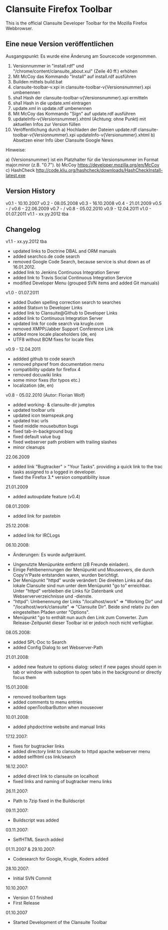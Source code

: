 ﻿Clansuite Firefox Toolbar
=========================

This is the official Clansuite Developer Toolbar for the Mozilla Firefox Webbrowser.

Eine neue Version veröffentlichen
---------------------------------

Ausgangspunkt: Es wurde eine Änderung am Sourcecode vorgenommen.

1.  Versionnummer in "install.rdf" und "/chrome/content/clansuite_about.xul" (Zeile 40 ff.) erhöhen
2.  Mit McCoy das Kommando "Install" auf install.rdf ausführen
3.  Builden mittels build.bat
4.  clansuite-toolbar-v.xpi in clansuite-toolbar-v{Versionsnummer}.xpi umbenennen
5.  sha1 Hash der clansuite-toolbar-v{Versionsnummer}.xpi ermitteln
6.  sha1 Hash in die update.xml eintragen
7.  update.xml in update.rdf umbenennen
8.  Mit McCoy das Kommando "Sign" auf update.rdf ausführen
9.  updateInfo-v{Versionsnummer}.xhtml (Achtung: ohne Punkt) mit aktuellen Infos zur Version füllen
10. Veröffentlichung durch
    a) Hochladen der Dateien
        update.rdf
        clansuite-toolbar-v{Versionnummer}.xpi
        updateInfo-v{Versionummer}.xhtml
    b) Absetzen einer Info über Clansuite Google News

Hinweise:

a) {Versionsnummer}     ist ein Platzhalter für die Versionsnummer im Format major.minor (z.B. "0.7").
b) McCoy                https://developer.mozilla.org/en/McCoy
c) HashCheck            http://code.kliu.org/hashcheck/downloads/HashCheckInstall-latest.exe

Version History
---------------

v0.1 - 10.10.2007
v0.2 - 08.05.2008
v0.3 - 16.10.2008
v0.4 - 21.01.2009
v0.5 - /
v0.6 - 22.06.2009
v0.7 - /
v0.8 - 05.02.2010
v0.9 - 12.04.2011
v1.0 - 01.07.2011
v1.1 - xx.yy.2012 tba

Changelog
---------

v1.1 - xx.yy.2012 tba

- updated links to Doctrine DBAL and ORM manuals
- added searchco.de code search
- removed Google Code Search, because service is shut down as of 16.01.2012.
- added link to Jenkins Continuous Integration Server
- added link to Travis Social Continuous Integration Service
- modified Developer Menu (grouped SVN items and added Git manuals)

v1.0 - 01.07.2011

- added Duden spelling correction search to searches
- added Statsvn to Developer Links
- added link to Clansuite@Github to Developer Links
- added link to Continuous Integration Server
- updated link for code search via krugle.com
- removed XMPP/Jabber Support Conference Link
- added more locale placeholders (de, en)
- UTF8 without BOM fixes for locale files

v0.9 - 12.04.2011
- addded github to code search
- removed phpxref from documentation menu
- compatibility update for firefox 4
- removed docuwiki links
- some minor fixes (for typos etc.)
- localization (de, en)

v0.8 - 05.02.2010 (Autor: Florian Wolf)
- added working- & clansuite-dir jumptos
- updated toolbar urls
- updated icon teamspeak.png
- updated trac urls
- fixed middle mousebutton bugs
- fixed tab-in-background bug
- fixed default value bug
- fixed webserver path problem with trailing slashes
- minor cleanups

22.06.2009
- added link "Bugtracker" > "Your Tasks". providing a quick link to the trac tasks assigned to a logged in developer.
- fixed the Firefox 3.* version compatibility issue

21.01.2009
- added autoupdate feature (v0.4)

08.01.2009:
- added link for pastebin

25.12.2008:
- added link for IRCLogs

06.10.2008:
- Änderungen: Es wurde aufgeräumt.
* Ungenutzte Menüpunkte entfernt (zB Freunde einladen).
* Einige Fehlbenennungen der Menüpunkt und Mouseovers, die durch Copy'n'Paste entstanden waren, wurden berichtigt.
* Der Menüpunkt "httpd" wurde verändert: Die direkten Links auf das lokale Clansuite sind nun unter dem Menüpunkt "go to" erreichbar. Unter "httpd" verbleiben die Links für Datenbank und Webserververzeichnisse und -dienste.
* "httpd": Umbenennung der Links "/localhost/work" => "Working Dir" und "/localhost/work/clansuite" => "Clansuite Dir". Beide sind relativ zu den eingestellten Pfaden unter "Options".
* Menüpunkt "go to enthält nun auch den Link zum Converter. Zum Release-Zeitpunkt dieser Toolbar ist er jedoch noch nicht verfügbar.

08.05.2008:
- added SPL-Doc to Search
- added Config Dialog to set Webserver-Path

21.01.2008:
- added new feature to options dialog:
  select if new pages should open in tab or window
  with suboption to open tabs in the background or directly focus them

15.01.2008:
- removed toolbaritem tags
- added comments to menu entries
- added openToolbarButton when mouseover

10.01.2008:
- added phpdoctrine website and manual links

17.12.2007:
- fixes for bugtracker links
- added directory linkt to clansuite to httpd apache webserver menu
- added selfhtml css link/search

16.12.2007:
- added direct link to clansuite on localhost
- fixed links and naming of bugtracker menu links

26.11.2007:
- Path to 7zip fixed in the Buildscript

09.11.2007:
- Buildscript was added

03.11.2007:
- SelfHTML Search added

01.11.2007 & 29.10.2007:
- Codesearch for Google, Krugle, Koders added

28.10.2007:
- Initial SVN Commit

10.10.2007:
- Version 0.1 finished
- First Release

01.10.2007
- Started Development of the Clansuite Toolbar